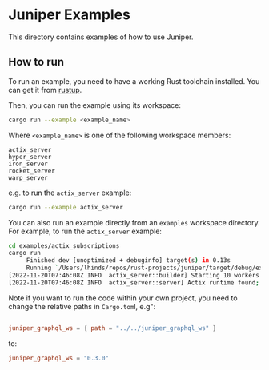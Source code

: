 # Juniper Examples

This directory contains examples of how to use Juniper.

## How to run

To run an example, you need to have a working Rust toolchain installed. You can
get it from [rustup](https://rustup.rs/).

Then, you can run the example using its workspace:

```bash
cargo run --example <example_name>
```

Where `<example_name>` is one of the following workspace members:

```
actix_server
hyper_server
iron_server
rocket_server
warp_server
```

e.g. to run the `actix_server` example:

```bash
cargo run --example actix_server
```

You can also run an example directly from an `examples` workspace directory. For
example, to run the `actix_server` example:

```bash
cd examples/actix_subscriptions
cargo run
     Finished dev [unoptimized + debuginfo] target(s) in 0.13s
     Running `/Users/lhinds/repos/rust-projects/juniper/target/debug/example_actix_subscriptions`
[2022-11-20T07:46:08Z INFO  actix_server::builder] Starting 10 workers
[2022-11-20T07:46:08Z INFO  actix_server::server] Actix runtime found; starting in Actix runtime
```

Note if you want to run the code within your own project, you need to change
the relative paths in `Cargo.tom`l, e.g":

```toml

juniper_graphql_ws = { path = "../../juniper_graphql_ws" }
```

to:

```toml
juniper_graphql_ws = "0.3.0"
```

